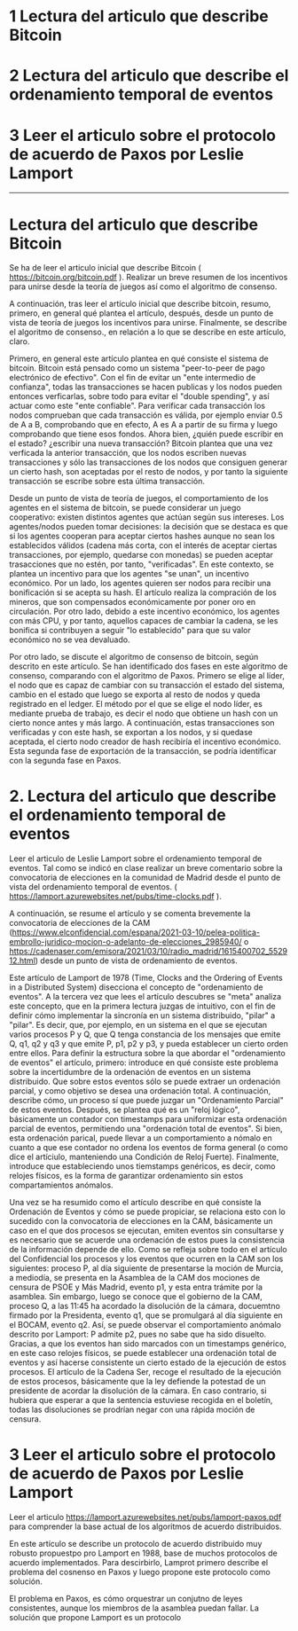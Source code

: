 # 1 Lectura del articulo que describe Bitcoin

# 2 Lectura del articulo que describe el ordenamiento temporal de eventos

# 3 Leer el articulo sobre el protocolo de acuerdo de Paxos por Leslie Lamport

----------

# Lectura del articulo que describe Bitcoin

Se ha de leer el articulo inicial que describe Bitcoin  ( https://bitcoin.org/bitcoin.pdf ).  Realizar un breve resumen de los incentivos para unirse desde la teoría de juegos así como el algoritmo de consenso. 

A continuación, tras leer el artículo inicial que describe bitcoin, resumo, primero, en general qué plantea el artículo, después, desde un punto de vista de teoría de juegos los incentivos para unirse. Finalmente, se describe el algoritmo de consenso., en relación a lo que se describe en este artículo, claro.

Primero, en general este artículo plantea en qué consiste el sistema de bitcoin. Bitcoin está pensado como un sistema "peer-to-peer de pago electrónico de efectivo". Con el fin de evitar un "ente intermedio de confianza", todas las transacciones se hacen publicas y los nodos pueden entonces verficarlas, sobre todo para evitar el "double spending", y así actuar como este "ente confiable". Para verificar cada transacción los nodos comprueban que cada transacción es válida, por ejemplo enviar 0.5 de A a B, comprobando que en efecto, A es A  a partir de su firma y luego comprobando que tiene esos fondos. Ahora bien, ¿quién puede escribir en el estado? ¿escribir una nueva transacción? Bitcoin plantea que una vez verficada la anterior transacción, que los nodos escriben nuevas transacciones y sólo las transacciones de los nodos que consiguen generar un cierto hash, son aceptadas por el resto de nodos, y por tanto la siguiente transacción se escribe sobre esta última transacción. 

Desde un punto de vista de teoría de juegos, el comportamiento de los agentes en el sistema de bitcoin, se puede considerar un juego cooperativo: existen distintos agentes que actúan según sus intereses. Los agentes/nodos pueden tomar decisiones: la decisión que se destaca es que si los agentes cooperan para aceptar ciertos hashes aunque no sean los establecidos válidos (cadena más corta, con el interés de aceptar ciertas transacciones, por ejemplo, quedarse con monedas) se pueden aceptar trasacciones que no estén, por tanto, "verificadas". En este contexto, se plantea un incentivo para que los agentes "se unan", un incentivo económico. Por un lado, los agentes quieren ser nodos para recibir una bonificación si se acepta su hash. El artículo realiza la compración de los mineros, que son compensados económicamente por poner oro en circulación. Por otro lado, debido a este incentivo económico, los agentes con más CPU, y por tanto, aquellos capaces de cambiar la cadena, se les bonifica si contribuyen a seguir "lo establecido" para que su valor económico no se vea devaluado.

Por otro lado, se discute el algoritmo de consenso de bitcoin, según descrito en este artículo. Se han identificado dos fases en este algoritmo de consenso, comparando con el algoritmo de Paxos. Primero se elige al líder, el nodo que es capaz de cambiar con su transacción el estado del sistema, cambio en el estado que luego se exporta al resto de nodos y queda registrado en el ledger. El método por el que se elige el nodo líder, es mediante prueba de trabajo, es decir el nodo que obtiene un hash con un cierto nonce antes y más largo. A continuación, estas transacciones son verificadas y con este hash, se exportan a los nodos, y si quedase aceptada, el cierto nodo creador de hash recibiría el incentivo económico. Esta segunda fase de exportación de la transacción, se podría identificar con la segunda fase en Paxos.

# 2. Lectura del articulo que describe el ordenamiento temporal de eventos

Leer el articulo de Leslie Lamport sobre el ordenamiento temporal de eventos.  Tal como se indicó en clase realizar un breve comentario sobre la convocatoria de elecciones en la comunidad de Madrid desde el punto de vista del ordenamiento temporal de eventos. ( https://lamport.azurewebsites.net/pubs/time-clocks.pdf ).

A continuación, se resume el artículo y se comenta brevemente la convocatoria de elecciones de la CAM (https://www.elconfidencial.com/espana/2021-03-10/pelea-politica-embrollo-juridico-mocion-o-adelanto-de-elecciones_2985940/ o https://cadenaser.com/emisora/2021/03/10/radio_madrid/1615400702_552912.html)  desde un punto de vista de ordenamiento de eventos.

Este artículo de Lamport de 1978 (Time, Clocks and the Ordering of Events in a Distributed System) disecciona el concepto de "ordenamiento de eventos". A la tercera vez que lees el artículo descubres  se "meta" analiza este concepto, que en la primera lectura juzgas de intuitivo, con el fin de definir cómo implementar la sincronía en un sistema distribuido, "pilar" a "pilar". Es decir, que, por ejemplo, en un sistema en el que se ejecutan varios procesos P y Q, que Q tenga constancia de los mensajes que emite Q, q1, q2 y q3 y que emite P, p1, p2 y p3, y pueda establecer un cierto orden entre ellos. Para definir la estructura sobre la que abordar el "ordenamiento de eventos" el artículo, primero: introduce en qué consiste este problema sobre la incertidumbre de la ordenación de eventos en un sistema distribuido. Que sobre estos eventos sólo se puede extraer un ordenación parcial, y como objetivo se desea una ordenación total. A continuación, describe cómo, un proceso sí que puede juzgar un "Ordenamiento Parcial" de estos eventos. Después, se plantea qué es un "reloj lógico", básicamente un contador con timestamps para uniformizar 
esta ordenación parcial de eventos, permitiendo una "ordenación total de eventos". Si bien, esta ordenación parical, puede llevar a un comportamiento a nómalo en cuanto a que ese contador no ordena los eventos de forma general (o como dice el artíciulo, manteniendo una Condición de Reloj Fuerte). Finalmente, introduce que estableciendo unos tiemstamps genéricos, es decir, como relojes físicos, es la forma de garantizar ordenamiento sin estos compartamientos anómalos. 

Una vez se ha resumido como el artículo describe en qué consiste la Ordenación de Eventos y cómo se puede propiciar, se relaciona esto con lo sucedido con la convocatoria de elecciones en la CAM, básicamente un caso en el que dos procesos se ejecutan, emiten eventos sin consultarse y es necesario que se acuerde una ordenación de estos pues la consistencia de la información depende de ello. Como se refleja sobre todo en el artículo del Confidencial los procesos y los eventos que ocurren en la CAM son los siguientes: proceso P, al día siguiente de presentarse la moción de Murcia, a mediodía, se presenta en la Asamblea de la CAM dos mociones de censura de PSOE y Más Madrid, evento p1, y esta entra trámite por la asamblea. Sin embargo, luego se conoce que el gobierno de la CAM, proceso Q, a las 11:45 ha acordado la disolución de la cámara, docuemtno firmado por la Presidenta, evento q1, que se promulgará al día siguiente en el BOCAM, evento q2. Así, se puede observar el comportamiento anómalo descrito por Lamport: P admite p2, pues no sabe que ha sido disuelto. Gracias, a que los eventos han sido marcados con un timestamps genérico, en este caso relojes físicos, se puede establecer una ordenación total de eventos y así hacerse consistente un cierto estado de la ejecución de estos procesos. El artículo de la Cadena Ser, recoge el resultado de la ejecución de estos procesos, básicamente que la ley defiende la potestad de un presidente de acordar la disolución de la cámara. En caso contrario, si hubiera que esperar a que la sentencia estuviese recogida en el boletín, todas las disoluciones se prodrían negar con una rápida moción de censura.

# 3 Leer el articulo sobre el protocolo de acuerdo de Paxos por Leslie Lamport

Leer el articulo https://lamport.azurewebsites.net/pubs/lamport-paxos.pdf para comprender la base actual de los algoritmos de acuerdo distribuidos. 

En este artículo se describe un protocolo de acuerdo distribuido muy robusto propuestpo pro Lamport en 1988, base de muchos protocolos de acuerdo implementados. Para descirbirlo, Lamprot primero describe el problema del cosnenso en Paxos y luego propone este protocolo como solución.

El problema en Paxos, es cómo orquestrar un conjutno de leyes consistentes, aunque los miembros de la asamblea puedan fallar. La solución que propone Lamport es un protocolo
